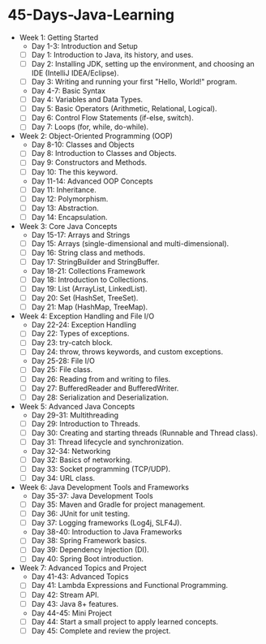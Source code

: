 # 45-Days-Java-Learning


- Week 1: Getting Started
    - Day 1-3: Introduction and Setup
    - [ ]  Day 1: Introduction to Java, its history, and uses.
    - [ ]  Day 2: Installing JDK, setting up the environment, and choosing an IDE (IntelliJ IDEA/Eclipse).
    - [ ]  Day 3: Writing and running your first "Hello, World!" program.
    - Day 4-7: Basic Syntax
    - [ ]  Day 4: Variables and Data Types.
    - [ ]  Day 5: Basic Operators (Arithmetic, Relational, Logical).
    - [ ]  Day 6: Control Flow Statements (if-else, switch).
    - [ ]  Day 7: Loops (for, while, do-while).

- Week 2: Object-Oriented Programming (OOP)
    - Day 8-10: Classes and Objects
    - [ ]  Day 8: Introduction to Classes and Objects.
    - [ ]  Day 9: Constructors and Methods.
    - [ ]  Day 10: The this keyword.
    - Day 11-14: Advanced OOP Concepts
    - [ ]  Day 11: Inheritance.
    - [ ]  Day 12: Polymorphism.
    - [ ]  Day 13: Abstraction.
    - [ ]  Day 14: Encapsulation.

- Week 3: Core Java Concepts
    - Day 15-17: Arrays and Strings
    - [ ]  Day 15: Arrays (single-dimensional and multi-dimensional).
    - [ ]  Day 16: String class and methods.
    - [ ]  Day 17: StringBuilder and StringBuffer.
    - Day 18-21: Collections Framework
    - [ ]  Day 18: Introduction to Collections.
    - [ ]  Day 19: List (ArrayList, LinkedList).
    - [ ]  Day 20: Set (HashSet, TreeSet).
    - [ ]  Day 21: Map (HashMap, TreeMap).

- Week 4: Exception Handling and File I/O
    - Day 22-24: Exception Handling
    - [ ]  Day 22: Types of exceptions.
    - [ ]  Day 23: try-catch block.
    - [ ]  Day 24: throw, throws keywords, and custom exceptions.
    - Day 25-28: File I/O
    - [ ]  Day 25: File class.
    - [ ]  Day 26: Reading from and writing to files.
    - [ ]  Day 27: BufferedReader and BufferedWriter.
    - [ ]  Day 28: Serialization and Deserialization.

- Week 5: Advanced Java Concepts
    - Day 29-31: Multithreading
    - [ ]  Day 29: Introduction to Threads.
    - [ ]  Day 30: Creating and starting threads (Runnable and Thread class).
    - [ ]  Day 31: Thread lifecycle and synchronization.
    - Day 32-34: Networking
    - [ ]  Day 32: Basics of networking.
    - [ ]  Day 33: Socket programming (TCP/UDP).
    - [ ]  Day 34: URL class.

- Week 6: Java Development Tools and Frameworks
    - Day 35-37: Java Development Tools
    - [ ]  Day 35: Maven and Gradle for project management.
    - [ ]  Day 36: JUnit for unit testing.
    - [ ]  Day 37: Logging frameworks (Log4j, SLF4J).
    - Day 38-40: Introduction to Java Frameworks
    - [ ]  Day 38: Spring Framework basics.
    - [ ]  Day 39: Dependency Injection (DI).
    - [ ]  Day 40: Spring Boot introduction.

- Week 7: Advanced Topics and Project
    - Day 41-43: Advanced Topics
    - [ ]  Day 41: Lambda Expressions and Functional Programming.
    - [ ]  Day 42: Stream API.
    - [ ]  Day 43: Java 8+ features.
    - Day 44-45: Mini Project
    - [ ]  Day 44: Start a small project to apply learned concepts.
    - [ ]  Day 45: Complete and review the project.
